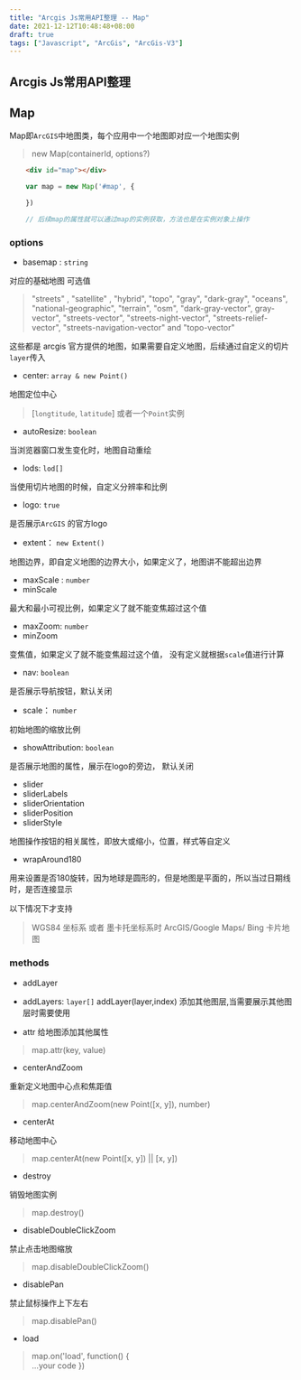 ```yaml
---
title: "Arcgis Js常用API整理 -- Map"
date: 2021-12-12T10:48:48+08:00
draft: true
tags: ["Javascript", "ArcGis", "ArcGis-V3"]
---
```


## Arcgis Js常用API整理

## Map

Map即`ArcGIS`中地图类，每个应用中一个地图即对应一个地图实例

> new Map(containerId, options?)

```html
    <div id="map"></div>
```

```js
    var map = new Map('#map', {

    })

    // 后续map的属性就可以通过map的实例获取，方法也是在实例对象上操作
```

### options

- basemap : `string`

对应的基础地图
可选值

> "streets" , "satellite" , "hybrid", "topo", "gray", "dark-gray", "oceans", "national-geographic", "terrain", "osm", "dark-gray-vector", gray-vector", "streets-vector", "streets-night-vector", "streets-relief-vector", "streets-navigation-vector" and "topo-vector"

这些都是 arcgis 官方提供的地图，如果需要自定义地图，后续通过自定义的切片`layer`传入


- center: `array & new Point()`

地图定位中心

> [`longtitude`, `latitude`] 或者一个`Point`实例

- autoResize: `boolean`

当浏览器窗口发生变化时，地图自动重绘

- lods: `lod[]`

当使用切片地图的时候，自定义分辨率和比例

- logo: `true`

是否展示`ArcGIS` 的官方logo

- extent： `new Extent()`

地图边界，即自定义地图的边界大小，如果定义了，地图讲不能超出边界

- maxScale : `number`
- minScale

最大和最小可视比例，如果定义了就不能变焦超过这个值

- maxZoom: `number`
- minZoom

变焦值，如果定义了就不能变焦超过这个值，
没有定义就根据`scale`值进行计算

- nav: `boolean`

是否展示导航按钮，默认关闭

- scale： `number`

初始地图的缩放比例

- showAttribution: `boolean`

是否展示地图的属性，展示在logo的旁边， 默认关闭

- slider
- sliderLabels
- sliderOrientation
- sliderPosition
- sliderStyle

地图操作按钮的相关属性，即放大或缩小，位置，样式等自定义

- wrapAround180

用来设置是否180旋转，因为地球是圆形的，但是地图是平面的，所以当过日期线时，是否连接显示

以下情况下才支持

> WGS84 坐标系 或者 墨卡托坐标系时
> ArcGIS/Google Maps/ Bing 卡片地图
> 

### methods

- addLayer
- addLayers: `layer[]`
addLayer(layer,index) 添加其他图层,当需要展示其他图层时需要使用

- attr
给地图添加其他属性

> map.attr(key, value)


- centerAndZoom

重新定义地图中心点和焦距值

> map.centerAndZoom(new Point([x, y]), number)

- centerAt

移动地图中心

> map.centerAt(new Point([x, y]) || [x, y])

- destroy

销毁地图实例

> map.destroy()

- disableDoubleClickZoom

禁止点击地图缩放

> map.disableDoubleClickZoom()

- disablePan

禁止鼠标操作上下左右

> map.disablePan()

- load

> map.on('load', function() { \
>  ...your code
> })
